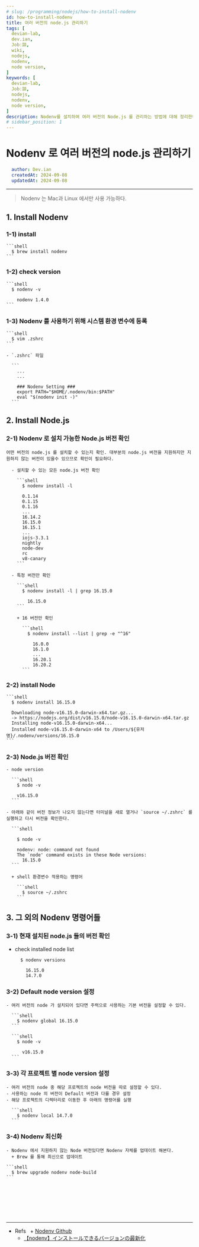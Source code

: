 ```yaml
---
# slug: /programming/nodejs/how-to-install-nodenv
id: how-to-install-nodenv
title: 여러 버전의 node.js 관리하기
tags: [
  devian-lab, 
  dev.ian,
  Jobː談,
  wiki,
  nodejs,
  nodenv,
  node version,
]
keywords: [
  devian-lab,
  Jobː談,
  nodejs,
  nodenv,
  node version,
]
description: Nodenv를 설치하여 여러 버전의 Node.js 를 관리하는 방법에 대해 정리한다.
# sidebar_position: 1
---
```


<!--title -->
# Nodenv 로 여러 버전의 node.js 관리하기
<!--//title -->

<!-- 
```json
{
  "author": "Dev.ian",
  "createdAt": "2024-09-08",
  "updatedAt": "2024-09-08"
}
``` 
-->

```yaml
  author: Dev.ian
  createdAt: 2024-09-08
  updatedAt: 2024-09-08
```


---

> Nodenv 는 Mac과 Linux 에서만 사용 가능하다.

## 1. Install Nodenv

  
  ### 1-1) install

    ```shell
      $ brew install nodenv
    ```    

  ### 1-2) check version
  
    ```shell
      $ nodenv -v
      
        nodenv 1.4.0
    ```

  ### 1-3) Nodenv 를 사용하기 위해 시스템 환경 변수에 등록

    ```shell
      $ vim .zshrc
    ```

    - `.zshrc` 파일

      ```
        ...
        ...

        ### Nodenv Setting ###
        export PATH="$HOME/.nodenv/bin:$PATH"
        eval "$(nodenv init -)"
      ```

  

## 2. Install Node.js
  
  ### 2-1) Nodenv 로 설치 가능한 Node.js 버전 확인

    어떤 버전의 node.js 를 설치할 수 있는지 확인. 대부분의 node.js 버전을 지원하지만 지원하지 않는 버전이 있을수 있으므로 확인이 필요하다.

      - 설치할 수 있는 모든 node.js 버전 확인

        ```shell
          $ nodenv install -l

          0.1.14
          0.1.15
          0.1.16
          ...
          16.14.2
          16.15.0
          16.15.1
          ...
          iojs-3.3.1
          nightly
          node-dev
          rc
          v8-canary
        ```
    
      - 특정 버전만 확인 

        ```shell
          $ nodenv install -l | grep 16.15.0

            16.15.0
        ```

        + 16 버전만 확인
            
          ```shell
            $ nodenv install --list | grep -e "^16"

              16.0.0
              16.1.0
              ...
              16.20.1
              16.20.2
          ```

  ### 2-2) install Node

    ```shell
      $ nodenv install 16.15.0

      Downloading node-v16.15.0-darwin-x64.tar.gz...
      -> https://nodejs.org/dist/v16.15.0/node-v16.15.0-darwin-x64.tar.gz
      Installing node-v16.15.0-darwin-x64...
      Installed node-v16.15.0-darwin-x64 to /Users/${유저명}/.nodenv/versions/16.15.0
    ```

  ### 2-3) Node.js 버전 확인

    - node version
      
      ```shell
        $ node -v

        v16.15.0
      ```

    - 아래와 같이 버전 정보가 나오지 않는다면 터미널을 새로 열거나 `source ~/.zshrc` 를 실행하고 다시 버전을 확인한다.

      ```shell

        $ node -v

        nodenv: node: command not found
        The `node' command exists in these Node versions:
          16.15.0
      ```

      + shell 환경변수 적용하는 명령어
       
        ```shell
          $ source ~/.zshrc
        ```




## 3. 그 외의 Nodenv 명령어들

  ### 3-1) 현재 설치된 node.js 들의 버전 확인

  - check installed node list

    ```shell
      $ nodenv versions

        16.15.0
        14.7.0
    ```

  ### 3-2) Default node version 설정

    - 여러 버전의 node 가 설치되어 있다면 주력으로 사용하는 기본 버전을 설정할 수 있다.
    
      ```shell
        $ nodenv global 16.15.0
      ```

      ```shell
        $ node -v

          v16.15.0
      ```

  ### 3-3) 각 프로젝트 별 node version 설정

    - 여러 버전의 node 중 해당 프로젝트의 node 버전을 따로 설정할 수 있다.
    - 사용하는 node 의 버전이 Default 버전과 다를 경우 설정
    - 해당 프로젝트의 디렉터리로 이동한 후 아래의 명령어를 실행

      ```shell
        $ nodenv local 14.7.0
      ```

  ### 3-4) Nodenv 최신화

    - Nodenv 에서 지원하지 않는 Node 버전있다면 Nodenv 자체를 업데이트 해본다.
      + Brew 를 통해 최신으로 업데이트

    ```shell
      $ brew upgrade nodenv node-build
    ```

  


<br /><br /><br /><br /><br />

---
- Refs
  + [Nodenv Github](https://github.com/nodenv/nodenv#readme)
  + [【nodenv】インストールできるバージョンの最新化](https://qiita.com/jozuo-dev/items/223430e554c1f5f20320)
